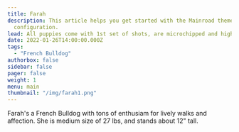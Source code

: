 ```yaml
---
title: Farah
description: This article helps you get started with the Mainroad theme, including installation and minimal
  configuration.
lead: All puppies come with 1st set of shots, are microchipped and highly valued with a 1-year health guarantee. Does not come with CKC papers.
date: 2022-01-26T14:00:00.000Z
tags:
  - "French Bulldog"
authorbox: false
sidebar: false
pager: false
weight: 1
menu: main
thumbnail: "/img/farah1.png"
---
```


Farah's a French Bulldog with tons of enthusiam for lively walks and affection. She is medium size of 27 lbs, and stands about 12" tall. 
